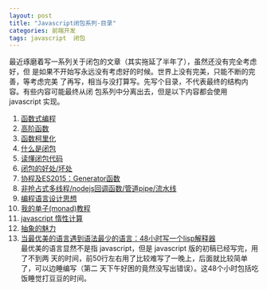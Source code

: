 ```yaml
---
layout: post
title: "Javascript闭包系列-目录"
categories: 前端开发
tags: javascript  闭包
---
```


最近琢磨着写一系列关于闭包的文章（其实拖延了半年了），虽然还没有完全考虑好，但
是如果不开始写永远没有考虑好的时候。世界上没有完美，只能不断的完善，等考虑完美
了再写，相当与没打算写。先写个目录，不代表最终的结构内容。有些内容可能最终从闭
包系列中分离出去，但是以下内容都会使用 javascript 实现。

1. [函数式编程][id]
1. [高阶函数][id]
1. [函数柯里化][id]
1. [什么是闭包][id]
1. [读懂闭包代码][id]
1. [闭包的好处/坏处][id]
1. [协程及ES2015：Generator函数 ][id]
1. [非抢占式多线程/nodejs回调函数/管道pipe/流水线][id]
1. [编程语言设计思想][id]
1. [我的单子(monad)教程][id]
1. [javascript 惰性计算][id]
1. [抽象的魅力][id]
1. [当最优美的语言遇到语法最少的语言：48小时写一个lisp解释器][id]   
最优美的语言显然不是指 javascript，但是 javascript 版的初稿已经写完，用了不到两
天的时间，前50行左右用了比较难写了一晚上，后面就比较简单了，可以边睡编写（第二
天下午好困的竟然没写出错误）。这48个小时包括吃饭睡觉打豆豆的时间。

[id]: #
